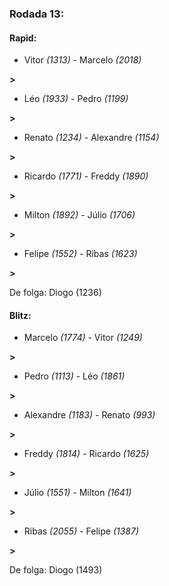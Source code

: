 ### Rodada 13:

#### Rapid:

* Vitor *(1313)*     -     Marcelo *(2018)*

 **>** 
* Léo *(1933)*     -     Pedro *(1199)*

 **>** 
* Renato *(1234)*     -     Alexandre *(1154)*

 **>** 
* Ricardo *(1771)*     -     Freddy *(1890)*

 **>** 
* Milton *(1892)*     -     Júlio *(1706)*

 **>** 
* Felipe *(1552)*     -     Ribas *(1623)*

 **>** 

De folga: Diogo (1236)

#### Blitz:

* Marcelo *(1774)*     -     Vitor *(1249)*

 **>** 
* Pedro *(1113)*     -     Léo *(1861)*

 **>** 
* Alexandre *(1183)*     -     Renato *(993)*

 **>** 
* Freddy *(1814)*     -     Ricardo *(1625)*

 **>** 
* Júlio *(1551)*     -     Milton *(1641)*

 **>** 
* Ribas *(2055)*     -     Felipe *(1387)*

 **>** 

De folga: Diogo (1493)

